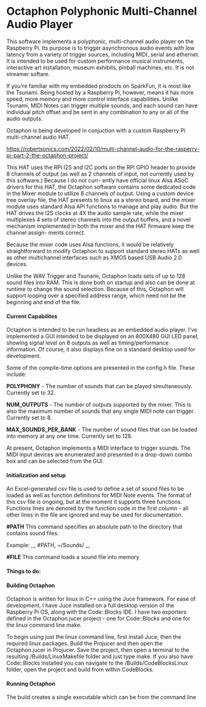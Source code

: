 Octaphon Polyphonic Multi-Channel Audio Player
==============================================

This software implements a polyphonic, multi-channel audio player on the Raspberry Pi. Its
purpose is to trigger asynchronous audio events with low latency from a variety of trigger
sources, including MIDI, serial and ethernet. It is intended to be used for custom performance
musical instruments, interactive art installation, museum exhibits, pinball machines, etc.
It is not streamer softare.

If you're familiar with my embedded products on SparkFun, it is most like the Tsunami. Being
hosted by a Raspberry Pi, however, means it has more speed, more memory and more control
interface capabilities. Unlike Tsunami, MIDI Notes can trigger multiple sounds, and each
sound can have individual pitch offset and be sent in any combination to any or all of the
audio outputs.

Octaphon is being developed in conjuction with a custom Raspberry Pi multi-channel audio HAT.

https://robertsonics.com/2022/02/10/multi-channel-audio-for-the-rasperry-pi-part-2-the-octaphon-project/

This HAT uses the RPi I2S and I2C ports on the RPi GPIO header to provide 8 channels of output
(as well as 2 channels of input, not currently used by this software.) Because I do not curr-
ently have official linux Alsa ASoC drivers for this HAT, the Octaphon software contains some
dedicated code in the Mixer module to utilize 8 channels of output. Using a custom device tree
overlay file, the HAT presents to linux as a stereo board, and the mixer module uses standard
Alsa API functions to manage and play audio. But the HAT drives the I2S clocks at 4X the audio
sample rate, while the mixer multiplexes 4 sets of stereo channels into the output buffers, and
a novel mechanism implemented in both the mixer and the HAT firmware keep the channel assign-
ments correct.

Because the mixer code uses Alsa functions, it would be relatively straightforward to modify
Octaphon to support standard stereo HATs as well as other multichannel interfaces such as
XMOS based USB Audio 2.0 devices.

Unlike the WAV Trigger and Tsunami, Octaphon loads sets of up to 128 sound files into RAM. This
is done both on startup and also can be done at runtime to change the sound selection. Because
of this, Octaphon will support looping over a specified address range, which need not be the
beginning and end of the file.

#### Current Capabilites

Octaphon is intended to be run headless as an embedded audio player. I've implemented a GUI
intended to be displayed on an 800X480 GUI LED panel, showing signal level on 8 outputs as
well as timing/performance information. Of course, it also displays fine on a standard
desktop used for development.

Some of the compile-time options are presented in the config.h file. These include:

**POLYPHONY** - The number of sounds that can be played simultaneously. Currently set to 32.

**NUM_OUTPUTS** - The number of outputs supported by the mixer. This is also the maximum
number of sounds that any single MIDI note can trigger. Currently set to 8.

**MAX_SOUNDS_PER_BANK** - The number of sound files that can be loaded into memory at any one
time. Currently set to 128.

At present, Octaphon implements a MIDI interface to trigger sounds. The MIDI input devices
are enumerated and presented in a drop-down combo box and can be selected from the GUI.

#### Initialization and setup

An Excel-generated csv file is used to define a set of sound files to be loaded as well as
function definitions for MIDI Note events. The format of this csv file is ongoing, but at the
moment it supports three functions. Functions lines are denoted by the function code in the
first column - all other lines in the file are ignored and may be used for documentation.

**#PATH** This command specifies an absolute path to the directory that contains sound files.

Example:
,,,
#PATH, ~/Sounds/
,,,

**#FILE** This command loads a sound file into memory

#### Things to do:

#### Building Octaphon

Octaphon is written for linux in C++ using the Juce framework. For ease of development, I have
Juce installed on a full desktop version of the Raspberry Pi OS, along with the Code::Blocks
IDE. I have two exporters defined in the Octaphon.jucer project - one for Code::Blocks and one
for the linux command line make.

To begin using just the linux command line, first install Juce, then the required linux packages.
Build the Projucer and then open the Octaphon.jucer in Projucer. Save the project, then open
a terminal to the resulting /Builds/LinuxMakefile folder and just type make. If you also have
Code::Blocks installed you can navigate to the /Builds/CodeBlocksLinux folder, open the project
and build from within CodeBlocks.

#### Running Octaphon

The build creates a single executable which can be from the command line




  